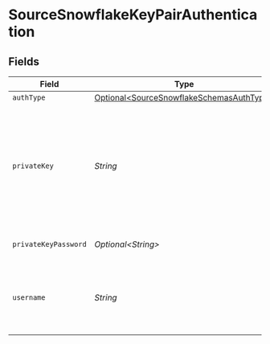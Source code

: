 # SourceSnowflakeKeyPairAuthentication


## Fields

| Field                                                                                                                                                                                                       | Type                                                                                                                                                                                                        | Required                                                                                                                                                                                                    | Description                                                                                                                                                                                                 | Example                                                                                                                                                                                                     |
| ----------------------------------------------------------------------------------------------------------------------------------------------------------------------------------------------------------- | ----------------------------------------------------------------------------------------------------------------------------------------------------------------------------------------------------------- | ----------------------------------------------------------------------------------------------------------------------------------------------------------------------------------------------------------- | ----------------------------------------------------------------------------------------------------------------------------------------------------------------------------------------------------------- | ----------------------------------------------------------------------------------------------------------------------------------------------------------------------------------------------------------- |
| `authType`                                                                                                                                                                                                  | [Optional\<SourceSnowflakeSchemasAuthType>](../../models/shared/SourceSnowflakeSchemasAuthType.md)                                                                                                          | :heavy_minus_sign:                                                                                                                                                                                          | N/A                                                                                                                                                                                                         |                                                                                                                                                                                                             |
| `privateKey`                                                                                                                                                                                                | *String*                                                                                                                                                                                                    | :heavy_check_mark:                                                                                                                                                                                          | RSA Private key to use for Snowflake connection. See the <a href="https://docs.airbyte.com/integrations/sources/snowflake#key-pair-authentication">docs</a> for more information on how to obtain this key. |                                                                                                                                                                                                             |
| `privateKeyPassword`                                                                                                                                                                                        | *Optional\<String>*                                                                                                                                                                                         | :heavy_minus_sign:                                                                                                                                                                                          | Passphrase for private key                                                                                                                                                                                  |                                                                                                                                                                                                             |
| `username`                                                                                                                                                                                                  | *String*                                                                                                                                                                                                    | :heavy_check_mark:                                                                                                                                                                                          | The username you created to allow Airbyte to access the database.                                                                                                                                           | AIRBYTE_USER                                                                                                                                                                                                |